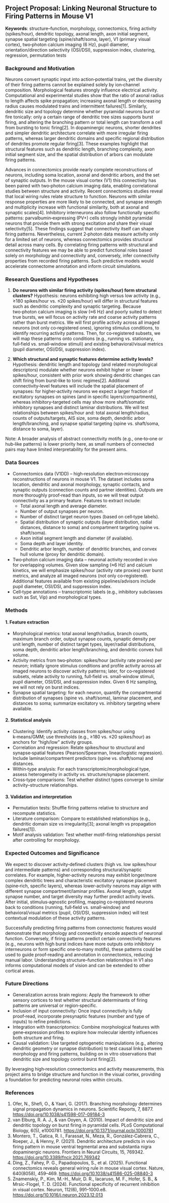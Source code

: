 ## Project Proposal: Linking Neuronal Structure to Firing Patterns in Mouse V1

**Keywords**: structure–function, morphology, connectomics, firing activity (spikes/hour), dendritic topology, axonal length, axon initial segment, synapse spatial targeting (spine/shaft/soma, layer), V1 (primary visual cortex), two‑photon calcium imaging (6 Hz), pupil diameter, orientation/direction selectivity (OSI/DSI), suppression index, clustering, regression, permutation tests

### Background and Motivation

Neurons convert synaptic input into action‑potential trains, yet the diversity of their firing patterns cannot be explained solely by ion‑channel composition.  Morphological features strongly influence electrical activity.  Computational and experimental studies show that the ratio of axonal radius to length affects spike propagation; increasing axonal length or decreasing radius causes modulated trains and intermittent failures[1].  Similarly, dendritic size and topology determine whether pyramidal neurons burst or fire tonically: only a certain range of dendritic tree sizes supports burst firing, and altering the branching pattern or total length can transform a cell from bursting to tonic firing[2].  In dopaminergic neurons, shorter dendrites and simpler dendritic architecture correlate with more irregular firing patterns, whereas larger dendritic domains and specific regional distribution of dendrites promote regular firing[3].  These examples highlight that structural features such as dendritic length, branching complexity, axon initial segment size, and the spatial distribution of arbors can modulate firing patterns.

Advances in connectomics provide nearly complete reconstructions of neurons, including soma location, axonal and dendritic arbors, and the set of synaptic outputs.  In the mouse visual cortex (V1) this connectivity has been paired with two‑photon calcium imaging data, enabling correlational studies between structure and activity.  Recent connectomics studies reveal that local wiring rules relate structure to function.  Neurons with similar response properties are more likely to be connected, and synapse strength and multiplicity increase with functional similarity, both at axonal and synaptic scales[4].  Inhibitory interneurons also follow functionally specific patterns: parvalbumin‑expressing (PV+) cells strongly inhibit pyramidal neurons that provide them with strong excitation and share their visual selectivity[5].  These findings suggest that connectivity itself can shape firing patterns.  Nevertheless, current 2‑photon data measure activity only for a limited set of neurons, whereas connectomics provides structural detail across many cells.  By correlating firing patterns with structural and connectivity features we may be able to predict functional roles based solely on morphology and connectivity and, conversely, infer connectivity properties from recorded firing patterns.  Such predictive models would accelerate connectome annotation and inform circuit simulations.

### Research Questions and Hypotheses

1. **Do neurons with similar firing activity (spikes/hour) form structural clusters?** Hypothesis: neurons exhibiting high versus low activity (e.g., ≥180 spikes/hour vs. ≤20 spikes/hour) will differ in structural features such as dendritic complexity and synaptic targeting. Because two‑photon calcium imaging is slow (≈6 Hz) and poorly suited to detect true bursts, we will focus on activity rate and coarse activity patterns rather than burst metrics. We will first profile activity across all imaged neurons (not only co‑registered ones), ignoring stimulus conditions, to identify recurring activity patterns. Then, for co‑registered subsets, we will map these patterns onto conditions (e.g., running vs. stationary, full‑field vs. small‑window stimuli) and existing behavioral/visual metrics (pupil diameter, OSI/DSI, suppression index).

2. **Which structural and synaptic features determine activity levels?** Hypothesis: dendritic length and topology (and related morphological descriptors) modulate whether neurons exhibit higher or lower spikes/hour, consistent with prior work showing dendritic changes can shift firing from burst‑like to tonic regimes[2]. Additional connectivity‑level features will include the spatial placement of synapses: for higher‑activity neurons we expect a larger fraction of excitatory synapses on spines (and in specific layers/compartments), whereas inhibitory‑targeted cells may show more shaft/somatic inhibitory synapses and distinct laminar distributions. We will test relationships between spikes/hour and: total axonal length/radius, counts of outputs/targets, AIS size, soma depth, dendritic arbor length/branching, and synapse spatial targeting (spine vs. shaft/soma, distance to soma, layer).

Note: A broader analysis of abstract connectivity motifs (e.g., one‑to‑one or hub‑like patterns) is lower priority here, as small numbers of connected pairs may have limited interpretability for the present aims.

### Data Sources

- Connectomics data (V1DD) – high‑resolution electron‑microscopy reconstructions of neurons in mouse V1. The dataset includes soma location, dendritic and axonal morphology, synaptic contacts, and synaptic outputs (connection counts and partner identities). Outputs are more thoroughly proof‑read than inputs, so we will treat output connectivity as a primary feature. Features to extract include:
  - Total axonal length and average diameter.
  - Number of output synapses per neuron.
  - Number of distinct target neuron types (based on cell‑type labels).
  - Spatial distribution of synaptic outputs (layer distribution, radial distances, distance to soma) and compartment targeting (spine vs. shaft/soma).
  - Axon initial segment length and diameter (if available).
  - Soma depth and layer identity.
  - Dendritic arbor length, number of dendritic branches, and convex hull volume (proxy for dendritic domain).
- Two‑photon calcium imaging data – neuronal activity recorded in vivo for overlapping volumes. Given slow sampling (≈6 Hz) and calcium kinetics, we will emphasize spikes/hour (activity rate proxies) over burst metrics, and analyze all imaged neurons (not only co‑registered). Additional features available from existing pipelines/advisors include pupil diameter, OSI/DSI, and suppression index.
- Cell‑type annotations – transcriptomic labels (e.g., inhibitory subclasses such as Sst, Vip) and morphological types.

### Methods

#### 1. Feature extraction

- Morphological metrics: total axonal length/radius, branch counts, maximum branch order, output synapse counts, synaptic density per unit length, number of distinct target types, layer/radial distributions, soma depth, dendritic arbor length/branching, and dendritic convex hull volume.
- Activity metrics from two‑photon: spikes/hour (activity rate proxies) per neuron; initially ignore stimulus conditions and profile activity across all imaged neurons to discover activity patterns; later, for co‑registered subsets, relate activity to running, full‑field vs. small‑window stimuli, pupil diameter, OSI/DSI, and suppression index. Given 6 Hz sampling, we will not rely on burst indices.
- Synapse spatial targeting: for each neuron, quantify the compartmental distribution of synapses (spine vs. shaft/soma), laminar placement, and distances to soma; summarize excitatory vs. inhibitory targeting where available.

#### 2. Statistical analysis

- Clustering: Identify activity classes from spikes/hour using k‑means/GMM; use thresholds (e.g., ≥180 vs. ≤20 spikes/hour) as anchors for “high/low” activity groups.
- Correlation and regression: Relate spikes/hour to structural and synapse‑spatial features (Pearson/Spearman, linear/logistic regression). Include laminar/compartment predictors (spine vs. shaft/soma) and distances.
- Within‑type analysis: For each transcriptomic/morphological type, assess heterogeneity in activity vs. structure/synapse placement.
- Cross‑type comparisons: Test whether distinct types converge to similar activity–structure relationships.

#### 3. Validation and interpretation

- Permutation tests: Shuffle firing patterns relative to structure and recompute statistics.
- Literature comparison: Compare to established relationships (e.g., dendritic domain size vs irregularity[3]; axonal length vs propagation failures[1]).
- Motif analysis validation: Test whether motif–firing relationships persist after controlling for morphology.

### Expected Outcomes and Significance

We expect to discover activity‑defined clusters (high vs. low spikes/hour and intermediate patterns) and corresponding structural/synaptic correlates. For example, higher‑activity neurons may exhibit longer/more complex dendritic trees and characteristic excitatory synapse placement (spine‑rich, specific layers), whereas lower‑activity neurons may align with different synapse compartment/laminar profiles. Axonal length, output synapse number, and target diversity may further predict activity levels. After initial, stimulus‑agnostic profiling, mapping co‑registered neurons back to conditions (running, full‑field vs. small‑window) and behavioral/visual metrics (pupil, OSI/DSI, suppression index) will test contextual modulation of these activity patterns.

Successfully predicting firing patterns from connectomic features would demonstrate that morphology and connectivity encode aspects of neuronal function.  Conversely, if firing patterns predict certain connectivity features (e.g., neurons with high burst indices have more outputs onto inhibitory interneurons or form specific one‑to‑many motifs), these patterns could be used to guide proof‑reading and annotation in connectomics, reducing manual labor.  Understanding structure–function relationships in V1 also informs computational models of vision and can be extended to other cortical areas.

### Future Directions

- Generalization across brain regions: Apply the framework to other sensory cortices to test whether structural determinants of firing patterns are universal or region‑specific.
- Inclusion of input connectivity: Once input connectivity is fully proof‑read, incorporate presynaptic features (number and type of inputs) to refine predictions.
- Integration with transcriptomics: Combine morphological features with gene‑expression profiles to explore how molecular identity influences both structure and firing.
- Causal validation: Use targeted optogenetic manipulations (e.g., altering dendritic geometry or synapse distribution) to test causal links between morphology and firing patterns, building on in vitro observations that dendritic size and topology control burst firing[2].

By leveraging high‑resolution connectomics and activity measurements, this project aims to bridge structure and function in the visual cortex, providing a foundation for predicting neuronal roles within circuits.

### References

1. Ofer, N., Shefi, O., & Yaari, G. (2017). Branching morphology determines signal propagation dynamics in neurons. Scientific Reports, 7, 8877. https://doi.org/10.1038/s41598-017-09184-3
2. van Elburg, R. A. J., & van Ooyen, A. (2010). Impact of dendritic size and dendritic topology on burst firing in pyramidal cells. PLoS Computational Biology, 6(5), e1000781. https://doi.org/10.1371/journal.pcbi.1000781
3. Montero, T., Gatica, R. I., Farassat, N., Meza, R., González‑Cabrera, C., Roeper, J., & Henny, P. (2021). Dendritic architecture predicts in vivo firing pattern in mouse ventral tegmental area and substantia nigra dopaminergic neurons. Frontiers in Neural Circuits, 15, 769342. https://doi.org/10.3389/fncir.2021.769342
4. Ding, Z., Fahey, P. G., Papadopoulos, S., et al. (2025). Functional connectomics reveals general wiring rule in mouse visual cortex. Nature, 640(8058), 459–469. https://doi.org/10.1038/s41586-025-08840-3
5. Znamenskiy, P., Kim, M.-H., Muir, D. R., Iacaruso, M. F., Hofer, S. B., & Mrsic-Flogel, T. D. (2024). Functional specificity of recurrent inhibition in visual cortex. Neuron, 112(6), 991–1000.e8. https://doi.org/10.1016/j.neuron.2023.12.013
